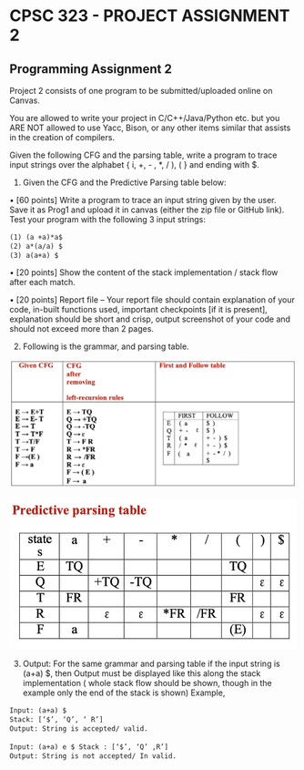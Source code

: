 
#  CPSC 323 - PROJECT ASSIGNMENT 2

##  Programming Assignment 2

Project 2 consists of one program to be submitted/uploaded online on Canvas.

You are allowed to write your project in C/C++/Java/Python etc. but you ARE NOT allowed to use Yacc, Bison, or any other items similar that assists in the creation of compilers.

Given the following CFG and the parsing table, write a program to trace input strings over the alphabet { i, +, - , *, / ), ( } and ending with $.

1.	Given the CFG and the Predictive Parsing table below:

•	[60 points] Write a program to trace an input string given by the user. Save it as Prog1 and upload it in canvas (either the zip file or GitHub link). Test your program with the following 3 input strings:
```
(1) (a +a)*a$
(2) a*(a/a) $
(3) a(a+a) $
```
•	[20 points] Show the content of the stack implementation / stack flow after each match.

•	[20 points] Report file – Your report file should contain explanation of your code, in-built functions used, important checkpoints [if it is present], explanation should be short and crisp, output screenshot of your code and should not exceed more than 2 pages.

2.	Following is the grammar, and parsing table.

![CFG chart](/images/cfg.png)

![Predictive Parsing Table](/images/parsing.png)


3.	Output:
For the same grammar and parsing table if the input string is (a+a) $, then Output must be displayed like this along the stack implementation ( whole stack flow should be shown, though in the example only the end of the stack is shown) Example,
```
Input: (a+a) $
Stack: [‘$’, ‘Q’, ‘ R’]
Output: String is accepted/ valid.

Input: (a+a) e $ Stack : [‘$’, ‘Q’ ,R’]
Output: String is not accepted/ In valid.
```